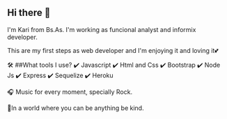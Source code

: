 ## Hi there 👋
I'm Kari from Bs.As. I'm working as funcional analyst and informix developer.

This are my first steps as web developer and I'm enjoying it and loving it💕 

🛠️ ##What tools I use?
✔️ Javascript 
✔️ Html and Css 
✔️ Bootstrap 
✔️ Node Js 
✔️ Express 
✔️ Sequelize
✔️ Heroku


🎧 Music for every moment, specially Rock.

🌱In a world where you can be anything be kind.



<!--
**drakarisbelen/drakarisbelen** is a ✨ _special_ ✨ repository because its `README.md` (this file) appears on your GitHub profile.

Here are some ideas to get you started:

- 🔭 I’m currently working on ...
- 🌱 I’m currently learning ...
- 👯 I’m looking to collaborate on ...
- 🤔 I’m looking for help with ...
- 💬 Ask me about ...
- 📫 How to reach me: ...
- 😄 Pronouns: ...
- ⚡ Fun fact: ...
-->
